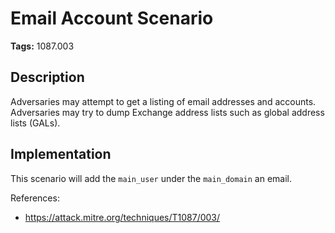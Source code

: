 # Email Account Scenario

**Tags:** 1087.003

## Description

Adversaries may attempt to get a listing of email addresses and accounts. Adversaries may try to dump Exchange address lists such as global address lists (GALs).

## Implementation

This scenario will add the `main_user` under the `main_domain` an email.

References:

- https://attack.mitre.org/techniques/T1087/003/